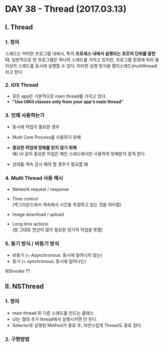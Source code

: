 # DAY 38 - Thread (2017.03.13)

## I. Thread

### 1. 정의 

스레드는 어떠한 프로그램 내에서, 특히 **프로세스 내에서 실행되는 흐르의 단위를 말한다.** 일반적으로 한 프로그램은 하나의 스레드를 가지고 있지만, 프로그램 환경에 따라 둘 이상의 스레드를 동시에 실행할 수 있다. 이러한 실행 방식을 멀티스레드(multithread)라고 한다.  

### 2. iOS Thread

- 모든 app은 기본적으로 main thread를 가지고 있다.  
- **"Use UIKit classes only from your app's main thread"**

### 3. 언제 사용하는가  

- 동시에 작업이 필요한 경우  
 
- Multi Core Process를 사용하기 위해  

- **중요한 작업에 방해를 받지 않기 위해**  
예) UI 같이 중요한 작업은 메인 스레드에서만 사용하여 방해받지 않게 한다.  

- 상태를 계속 감시 해야 할 경우가 필요할 떄 

### 4. Multi Thread 사용 예시

- Network request / response

- Time control  
(백그라운드에서 계속해서 시간을 측정하고 있는 것을 의미함)

- Image download / upload

- Long time actions   
(말 그대로 연산이 많이 필요한 장기적 작업을 뜻함)


### 5. 동기 방식 / 비동기 방식 
- 비동기 (= Asynchronous: 동시에 일어나지 않는)
- 동기 (= synchronous: 동시에 일어나는)  

NSInvoke ?? 


## II. NSThread

### 1. 정의
- main thread 외 다른 스레드를 만드는 클래스
- UI는 절대 추가 thread에서 실행시키면 안 된다.
- Selector로 실행된 Method가 종료 후, 자연스럽게 Thread도 종료 된다.  

### 2. 구현방법  


